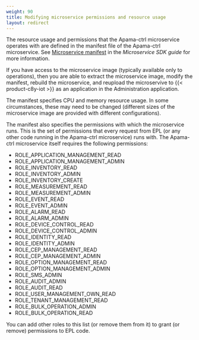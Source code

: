 ```yaml
---
weight: 90
title: Modifying microservice permissions and resource usage
layout: redirect
---
```


The resource usage and permissions that the Apama-ctrl microservice operates with are defined in the manifest file of the Apama-ctrl microservice. See [Microservice manifest](/microservice-sdk/concept/#manifest) in the *Microservice SDK guide* for more information. 

If you have access to the microservice image (typically available only to operations), then you are able to extract the microservice image, modify the manifest, rebuild the microservice, and reupload the microservive to {{< product-c8y-iot >}} as an application in the Administration application.

The manifest specifies CPU and memory resource usage. In some circumstances, these may need to be changed (different sizes of the microservice image are provided with different configurations). 

The manifest also specifies the permissions with which the microservice runs. This is the set of permissions that every request from EPL (or any other code running in the Apama-ctrl microservice) runs with. The Apama-ctrl microservice itself requires the following permissions:

- ROLE_APPLICATION_MANAGEMENT_READ
- ROLE_APPLICATION_MANAGEMENT_ADMIN
- ROLE_INVENTORY_READ
- ROLE_INVENTORY_ADMIN
- ROLE_INVENTORY_CREATE
- ROLE_MEASUREMENT_READ
- ROLE_MEASUREMENT_ADMIN
- ROLE_EVENT_READ
- ROLE_EVENT_ADMIN
- ROLE_ALARM_READ
- ROLE_ALARM_ADMIN
- ROLE_DEVICE_CONTROL_READ
- ROLE_DEVICE_CONTROL_ADMIN
- ROLE_IDENTITY_READ
- ROLE_IDENTITY_ADMIN
- ROLE_CEP_MANAGEMENT_READ
- ROLE_CEP_MANAGEMENT_ADMIN
- ROLE_OPTION_MANAGEMENT_READ
- ROLE_OPTION_MANAGEMENT_ADMIN
- ROLE_SMS_ADMIN
- ROLE_AUDIT_ADMIN
- ROLE_AUDIT_READ
- ROLE_USER_MANAGEMENT_OWN_READ
- ROLE_TENANT_MANAGEMENT_READ
- ROLE_BULK_OPERATION_ADMIN
- ROLE_BULK_OPERATION_READ

You can add other roles to this list (or remove them from it) to grant (or remove) permissions to EPL code. 